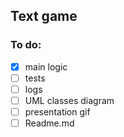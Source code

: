 ## Text game

### To do:
- [x] main logic
- [ ] tests
- [ ] logs
- [ ] UML classes diagram
- [ ] presentation gif
- [ ] Readme.md
